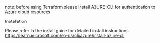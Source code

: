 note: before using Terraform please install AZURE-CLI for authentication to Azure cloud resources

Installation

Please refer to the install guide for detailed install instructions.
https://learn.microsoft.com/en-us/cli/azure/install-azure-cli
